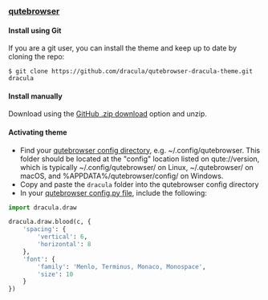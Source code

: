 ### [qutebrowser](https://www.qutebrowser.org/)

#### Install using Git

If you are a git user, you can install the theme and keep up to date by cloning the repo:

    $ git clone https://github.com/dracula/qutebrowser-dracula-theme.git dracula

#### Install manually

Download using the [GitHub .zip download](https://github.com/dracula/qutebrowser.git) option and unzip.

#### Activating theme

- Find your [qutebrowser config directory](https://www.qutebrowser.org/doc/help/configuring.html#configpy), e.g. ~/.config/qutebrowser. This folder should be located at the "config" location listed on qute://version, which is typically ~/.config/qutebrowser/ on Linux, ~/.qutebrowser/ on macOS, and %APPDATA%/qutebrowser/config/ on Windows.
- Copy and paste the `dracula` folder into the qutebrowser config directory 
- In your [qutebrowser config.py file](https://www.qutebrowser.org/doc/help/configuring.html#configpy), include the following:

```python
import dracula.draw

dracula.draw.blood(c, {
    'spacing': {
        'vertical': 6,
        'horizontal': 8
    },
    'font': {
        'family': 'Menlo, Terminus, Monaco, Monospace',
        'size': 10
    }
})
```
